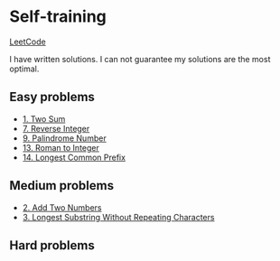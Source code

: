 Self-training
=============

[LeetCode](https://leetcode.com/problemset/all/)

I have written solutions. I can not guarantee my solutions are the most optimal.

Easy problems
-------------

- [1. Two Sum](https://leetcode.com/problems/two-sum/description/)
- [7. Reverse Integer](https://leetcode.com/problems/reverse-integer/description/)
- [9. Palindrome Number](https://leetcode.com/problems/palindrome-number/description/)
- [13. Roman to Integer](https://leetcode.com/problems/roman-to-integer/description/)
- [14. Longest Common Prefix](https://leetcode.com/problems/longest-common-prefix/description/)

Medium problems
---------------

- [2. Add Two Numbers](https://leetcode.com/problems/add-two-numbers/description/)
- [3. Longest Substring Without Repeating Characters](https://leetcode.com/problems/longest-substring-without-repeating-characters/description/)

Hard problems
---------------